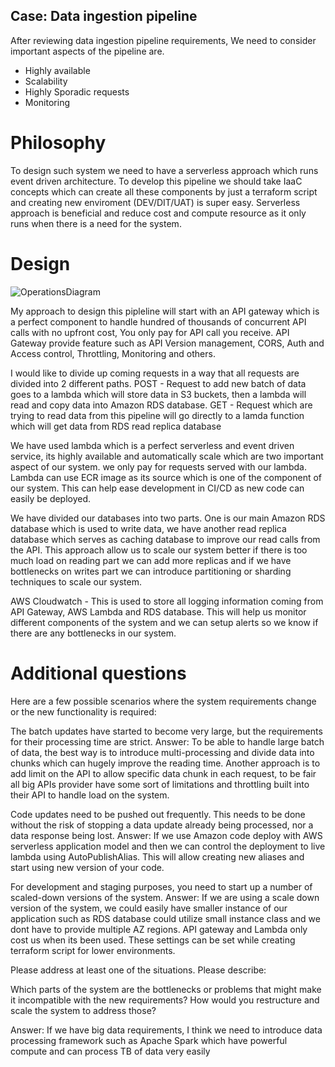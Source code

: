 ## Case: Data ingestion pipeline

After reviewing data ingestion pipeline requirements, We need to consider important aspects of the pipeline are.
- Highly available
- Scalability 
- Highly Sporadic requests
- Monitoring

# Philosophy
To design such system we need to have a serverless approach which runs event driven architecture. To develop this pipeline we should take IaaC concepts which can create all these components by just a terraform script and creating new enviroment (DEV/DIT/UAT) is super easy. Serverless approach is beneficial and reduce cost and compute resource as it only runs when there is a need for the system.

# Design
![OperationsDiagram](https://user-images.githubusercontent.com/11090423/226405979-671419b2-9998-44c7-8650-fccaef181468.png)

My approach to design this pipleline will start with an API gateway which is a perfect component to handle hundred of thousands of concurrent API calls with no upfront cost, You only pay for API call you receive. API Gateway provide feature such as API Version management, CORS, Auth and Access control, Throttling, Monitoring and others.

I would like to divide up coming requests in a way that all requests are divided into 2 different paths. 
POST - Request to add new batch of data goes to a lambda which will store data in S3 buckets, then a lambda will read and copy data into Amazon RDS database.
GET - Request which are trying to read data from this pipeline will go directly to a lamda function which will get data from RDS read replica database 

We have used lambda which is a perfect serverless and event driven service, its highly available and automatically scale which are two important aspect of our system. we only pay for requests served with our lambda. Lambda can use ECR image as its source which is one of the component of our system. This can help ease development in CI/CD as new code can easily be deployed.

We have divided our databases into two parts. One is our main Amazon RDS database which is used to write data, we have another read replica database which serves as caching database to improve our read calls from the API. This approach allow us to scale our system better if there is too much load on reading part we can add more replicas and if we have bottlenecks on writes part we can introduce partitioning or sharding techniques to scale our system.

AWS Cloudwatch - This is used to store all logging information coming from API Gateway, AWS Lambda and RDS database. This will help us monitor different components of the system and we can setup alerts so we know if there are any bottlenecks in our system.



# Additional questions
Here are a few possible scenarios where the system requirements change or the new functionality is required:

The batch updates have started to become very large, but the requirements for their processing time are strict.
Answer:
To be able to handle large batch of data, the best way is to introduce multi-processing and divide data into chunks which can hugely improve the reading time. Another approach is to add limit on the API to allow specific data chunk in each request, to be fair all big APIs provider have some sort of limitations and throttling built into their API to handle load on the system.

Code updates need to be pushed out frequently. This needs to be done without the risk of stopping a data update already being processed, nor a data response being lost.
Answer:
If we use Amazon code deploy with AWS serverless application model and then we can control the deployment to live lambda using AutoPublishAlias. This will allow creating new aliases and start using new version of your code.

For development and staging purposes, you need to start up a number of scaled-down versions of the system.
Answer:
If we are using a scale down version of the system, we could easily have smaller instance of our application such as RDS database could utilize small instance class and we dont have to provide multiple AZ regions. API gateway and Lambda only cost us when its been used. These settings can be set while creating terraform script for lower environments. 

Please address at least one of the situations. Please describe:

Which parts of the system are the bottlenecks or problems that might make it incompatible with the new requirements?
How would you restructure and scale the system to address those?

Answer:
If we have big data requirements, I think we need to introduce data processing framework such as Apache Spark which have powerful compute and can process TB of data very easily





